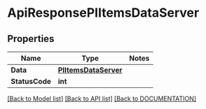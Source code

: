 # ApiResponsePIItemsDataServer

## Properties
Name | Type | Notes
------------ | ------------- | -------------
**Data** | **[**PIItemsDataServer**](../Model/PIItemsDataServer.md)**
**StatusCode** | **int**

[[Back to Model list]](../../DOCUMENTATION.md#documentation-for-models) [[Back to API list]](../../DOCUMENTATION.md#documentation-for-api-endpoints) [[Back to DOCUMENTATION]](../../DOCUMENTATION.md)

